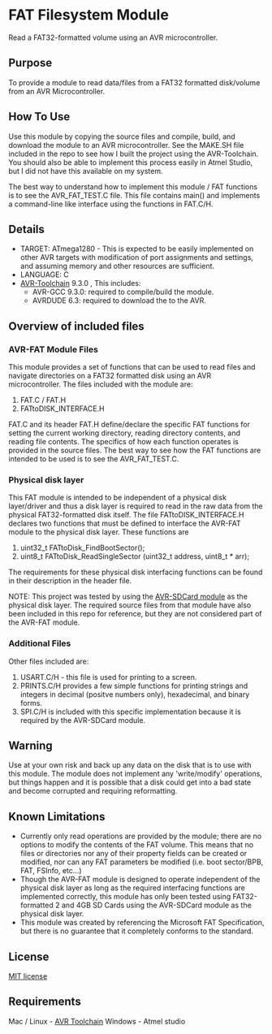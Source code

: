 # FAT Filesystem Module
Read a FAT32-formatted volume using an AVR microcontroller.


## Purpose
To provide a module to read data/files from a FAT32 formatted disk/volume from an AVR Microcontroller.


## How To Use
Use this module by copying the source files and compile, build, and download the module to an AVR microcontroller. See the MAKE.SH file included in the repo to see how I built the project using the AVR-Toolchain. You should also be able to implement this process easily in Atmel Studio, but I did not have this available on my system.

The best way to understand how to implement this module / FAT functions is to see the AVR_FAT_TEST.C file. This file contains main() and implements a command-line like interface using the functions in FAT.C/H.


## Details
* TARGET: ATmega1280 - This is expected to be easily implemented on other AVR targets with modification of port assignments and settings, and assuming memory and other resources are sufficient.
* LANGUAGE: C
* [AVR-Toolchain](https://github.com/osx-cross/homebrew-avr) 9.3.0 , This includes: 
  * AVR-GCC 9.3.0: required to compile/build the module.
  * AVRDUDE 6.3: required to download the to the AVR.


## Overview of included files

### AVR-FAT Module Files
This module provides a set of functions that can be used to read files and navigate directories on a FAT32 formatted disk using an AVR microcontroller. The files included with the module are:

1) FAT.C / FAT.H
2) FATtoDISK_INTERFACE.H

FAT.C and its header FAT.H define/declare the specific FAT functions for setting the current working directory, reading directory contents, and reading file contents. The specifics of how each function operates is provided in the source files. The best way to see how the FAT functions are intended to be used is to see the AVR_FAT_TEST.C.


### Physical disk layer
This FAT module is intended to be independent of a physical disk layer/driver and thus a disk layer is required to read in the raw data from the physical FAT32-formatted disk itself. The file FATtoDISK_INTERFACE.H declares two functions that must be defined to interface the AVR-FAT module to the physical disk layer. These functions are 

1) uint32_t FATtoDisk_FindBootSector();
2) uint8_t FATtoDisk_ReadSingleSector (uint32_t address, uint8_t * arr); 

The requirements for these physical disk interfacing functions can be found in their description in the header file.

NOTE: This project was tested by using the [AVR-SDCard module](https://github.com/Jsfain/AVR-SDCard) as the physical disk layer. The required source files from that module have also been included in this repo for reference, but they are not considered part of the AVR-FAT module.


### Additional Files
Other files included are:
1) USART.C/H - this file is used for printing to a screen.
2) PRINTS.C/H provides a few simple functions for printing strings and integers in decimal (positve numbers only), hexadecimal, and binary forms.
3) SPI.C/H is included with this specific implementation because it is required by the AVR-SDCard module.
 

## Warning
Use at your own risk and back up any data on the disk that is to use with this module. The module does not implement any 'write/modify' operations, but things happen and it is possible that a disk could get into a bad state and become corrupted and requiring reformatting.


## Known Limitations
* Currently only read operations are provided by the module; there are no options to modify the contents of the FAT volume. This means that no files or directories nor any of their property fields can be created or modified, nor can any FAT parameters be modified (i.e. boot sector/BPB, FAT, FSInfo, etc...)
* Though the AVR-FAT module is designed to operate independent of the physical disk layer as long as the required interfacing functions are implemented correctly, this module has only been tested using FAT32-formatted 2 and 4GB SD Cards using the AVR-SDCard module as the physical disk layer.
* This module was created by referencing the Microsoft FAT Specification, but there is no guarantee that it completely conforms to the standard.


## License
[MIT license](https://github.com/Jsfain/AVR-FAT/blob/master/LICENSE)


## Requirements
Mac / Linux - [AVR Toolchain](https://github.com/osx-cross/homebrew-avr)
Windows - Atmel studio